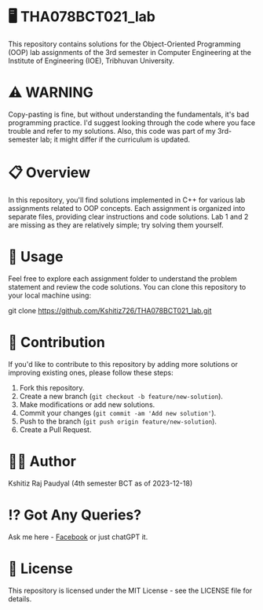 # 🖥️ THA078BCT021_lab
This repository contains solutions for the Object-Oriented Programming (OOP) lab assignments of the 3rd semester in Computer Engineering at the Institute of Engineering (IOE), Tribhuvan University.

# ⚠️ WARNING 
Copy-pasting is fine, but without understanding the fundamentals, it's bad programming practice. I'd suggest looking through the code where you face trouble and refer to my solutions. Also, this code was part of my 3rd-semester lab; it might differ if the curriculum is updated.

# 📋 Overview
In this repository, you'll find solutions implemented in C++ for various lab assignments related to OOP concepts. Each assignment is organized into separate files, providing clear instructions and code solutions. Lab 1 and 2 are missing as they are relatively simple; try solving them yourself.

# 🚀 Usage 
Feel free to explore each assignment folder to understand the problem statement and review the code solutions. You can clone this repository to your local machine using:



git clone https://github.com/Kshitiz726/THA078BCT021_lab.git


# 🤝 Contribution
If you'd like to contribute to this repository by adding more solutions or improving existing ones, please follow these steps:
1. Fork this repository.
2. Create a new branch (`git checkout -b feature/new-solution`).
3. Make modifications or add new solutions.
4. Commit your changes (`git commit -am 'Add new solution'`).
5. Push to the branch (`git push origin feature/new-solution`).
6. Create a Pull Request.

# 👨‍💻 Author 
Kshitiz Raj Paudyal (4th semester BCT as of 2023-12-18)

# ⁉️ Got Any Queries? 
Ask me here - [Facebook](https://www.facebook.com/profile.php?id=61550978607030) or just chatGPT it.

# 📝 License
This repository is licensed under the MIT License - see the LICENSE file for details.

